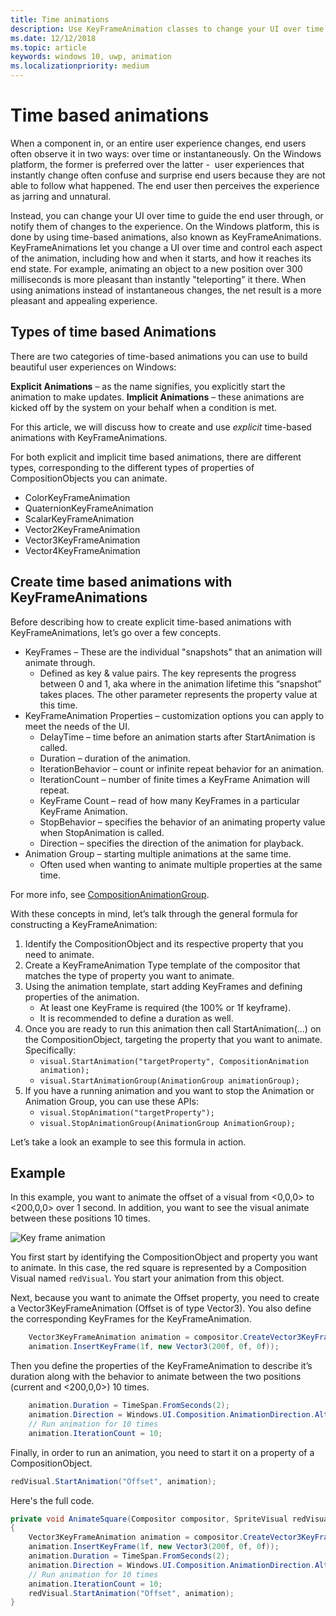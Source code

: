 ```yaml
---
title: Time animations
description: Use KeyFrameAnimation classes to change your UI over time.
ms.date: 12/12/2018
ms.topic: article
keywords: windows 10, uwp, animation
ms.localizationpriority: medium
---
```

# Time based animations

When a component in, or an entire user experience changes, end users often observe it in two ways: over time or instantaneously. On the Windows platform, the former is preferred over the latter -  user experiences that instantly change often confuse and surprise end users because they are not able to follow what happened. The end user then perceives the experience as jarring and unnatural.

Instead, you can change your UI over time to guide the end user through, or notify them of changes to the experience. On the Windows platform, this is done by using time-based animations, also known as KeyFrameAnimations. KeyFrameAnimations let you change a UI over time and control each aspect of the animation, including how and when it starts, and how it reaches its end state. For example, animating an object to a new position over 300 milliseconds is more pleasant than instantly "teleporting" it there. When using animations instead of instantaneous changes, the net result is a more pleasant and appealing experience.

## Types of time based Animations

There are two categories of time-based animations you can use to build beautiful user experiences on Windows:

**Explicit Animations** – as the name signifies, you explicitly start the animation to make updates.
**Implicit Animations** – these animations are kicked off by the system on your behalf when a condition is met.

For this article, we will discuss how to create and use _explicit_ time-based animations with KeyFrameAnimations.

For both explicit and implicit time based animations, there are different types, corresponding to the different types of properties of CompositionObjects you can animate.

- ColorKeyFrameAnimation
- QuaternionKeyFrameAnimation
- ScalarKeyFrameAnimation
- Vector2KeyFrameAnimation
- Vector3KeyFrameAnimation
- Vector4KeyFrameAnimation

## Create time based animations with KeyFrameAnimations

Before describing how to create explicit time-based animations with KeyFrameAnimations, let’s go over a few concepts.

- KeyFrames – These are the individual "snapshots" that an animation will animate through.
  - Defined as key & value pairs. The key represents the progress between 0 and 1, aka where in the animation lifetime this “snapshot” takes places. The other parameter represents the property value at this time.
- KeyFrameAnimation Properties – customization options you can apply to meet the needs of the UI.
  - DelayTime – time before an animation starts after StartAnimation is called.
  - Duration – duration of the animation.
  - IterationBehavior – count or infinite repeat behavior for an animation.
  - IterationCount – number of finite times a KeyFrame Animation will repeat.
  - KeyFrame Count – read of how many KeyFrames in a particular KeyFrame Animation.
  - StopBehavior – specifies the behavior of an animating property value when StopAnimation is called.
  - Direction – specifies the direction of the animation for playback.
- Animation Group – starting multiple animations at the same time.
  - Often used when wanting to animate multiple properties at the same time.

For more info, see [CompositionAnimationGroup](https://docs.microsoft.com/uwp/api/windows.ui.composition.compositionanimationgroup).

With these concepts in mind, let’s talk through the general formula for constructing a KeyFrameAnimation:

1. Identify the CompositionObject and its respective property that you need to animate.
1. Create a KeyFrameAnimation Type template of the compositor that matches the type of property you want to animate.
1. Using the animation template, start adding KeyFrames and defining properties of the animation.
    - At least one KeyFrame is required (the 100% or 1f keyframe).
    - It is recommended to define a duration as well.
1. Once you are ready to run this animation then call StartAnimation(…) on the CompositionObject, targeting the property that you want to animate. Specifically:
    - `visual.StartAnimation("targetProperty", CompositionAnimation animation);`
    - `visual.StartAnimationGroup(AnimationGroup animationGroup);`
1. If you have a running animation and you want to stop the Animation or Animation Group, you can use these APIs:
    - `visual.StopAnimation("targetProperty");`
    - `visual.StopAnimationGroup(AnimationGroup AnimationGroup);`

Let’s take a look an example to see this formula in action.

## Example

In this example, you want to animate the offset of a visual from <0,0,0> to <200,0,0> over 1 second. In addition, you want to see the visual animate between these positions 10 times.

![Key frame animation](images/animation/animated-rectangle.gif)

You first start by identifying the CompositionObject and property you want to animate. In this case, the red square is represented by a Composition Visual named `redVisual`. You start your animation from this object.

Next, because you want to animate the Offset property, you need to create a Vector3KeyFrameAnimation (Offset is of type Vector3). You also define the corresponding KeyFrames for the KeyFrameAnimation.

```csharp
    Vector3KeyFrameAnimation animation = compositor.CreateVector3KeyFrameAnimation();
    animation.InsertKeyFrame(1f, new Vector3(200f, 0f, 0f));
```

Then you define the properties of the KeyFrameAnimation to describe it’s duration along with the behavior to animate between the two positions (current and <200,0,0>) 10 times.

```csharp
    animation.Duration = TimeSpan.FromSeconds(2);
    animation.Direction = Windows.UI.Composition.AnimationDirection.Alternate;
    // Run animation for 10 times
    animation.IterationCount = 10;
```

Finally, in order to run an animation, you need to start it on a property of a CompositionObject.

```csharp
redVisual.StartAnimation("Offset", animation);
```

Here's the full code.

```csharp
private void AnimateSquare(Compositor compositor, SpriteVisual redVisual)
{ 
    Vector3KeyFrameAnimation animation = compositor.CreateVector3KeyFrameAnimation();
    animation.InsertKeyFrame(1f, new Vector3(200f, 0f, 0f));
    animation.Duration = TimeSpan.FromSeconds(2);
    animation.Direction = Windows.UI.Composition.AnimationDirection.Alternate;
    // Run animation for 10 times
    animation.IterationCount = 10;
    redVisual.StartAnimation("Offset", animation);
} 
```
